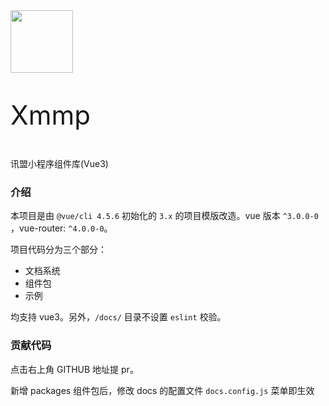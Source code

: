 <div class="xmi-doc__intro tc card">
  <img src="https://user-images.githubusercontent.com/9743418/104887549-680c1e80-59a6-11eb-8222-40e1d38a0fe2.png" style="width:100px">
  <p class="mt20 mb10" style="font-size: 42px">Xmmp</p>
  <p class="c-666 f14">讯盟小程序组件库(Vue3)</p>
</div>

### 介绍

本项目是由 `@vue/cli 4.5.6` 初始化的 `3.x` 的项目模版改造。vue 版本 `^3.0.0-0` ，vue-router: `^4.0.0-0`。


项目代码分为三个部分：

- 文档系统
- 组件包
- 示例

均支持 vue3。另外，`/docs/` 目录不设置 `eslint` 校验。

### 贡献代码

点击右上角 GITHUB 地址提 pr。

新增 packages 组件包后，修改 docs 的配置文件 `docs.config.js` 菜单即生效
